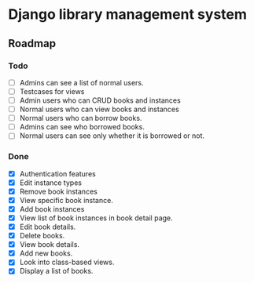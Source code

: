 # Django library management system

## Roadmap

### Todo
- [ ] Admins can see a list of normal users.
- [ ] Testcases for views
- [ ] Admin users who can CRUD books and instances
- [ ] Normal users who can view books and instances
- [ ] Normal users who can borrow books.
- [ ] Admins can see who borrowed books.
- [ ] Normal users can see only whether it is borrowed or not.

### Done
- [X] Authentication features
- [X] Edit instance types
- [X] Remove book instances
- [X] View specific book instance.
- [X] Add book instances
- [X] View list of book instances in book detail page.
- [X] Edit book details.
- [X] Delete books.
- [X] View book details.
- [X] Add new books.
- [X] Look into class-based views.
- [X] Display a list of books.
